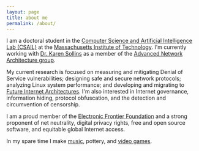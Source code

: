```yaml
---
layout: page
title: about me
permalink: /about/
---
```


I am a doctoral student in the [Computer Science and Artificial Intelligence Lab (CSAIL)](http://csail.mit.edu) at the [Massachusetts Institute of Technology](http://www.mit.edu). I'm currently working with [Dr. Karen Sollins](http://groups.csail.mit.edu/ana/People/Sollins.html) as a member of the [Advanced Network Architecture group](http://groups.csail.mit.edu/ana/index.html).

My current research is focused on measuring and mitigating Denial of Service vulnerabilities; designing safe and secure network protocols; analyzing Linux system performance; and developing and migrating to [Future Internet Architectures](http://www.nets-fia.net). I'm also interested in Internet governance, information hiding, protocol obfuscation, and the detection and circumvention of censorship.

I am a proud member of the [Electronic Frontier Foundation](https://www.eff.org) and a strong proponent of net neutrality, digital privacy rights, free and open source software, and equitable global Internet access.

In my spare time I make [music](https://sdlwdr.bandcamp.com), pottery, and [video games](https://samdelaughter.itch.io).
